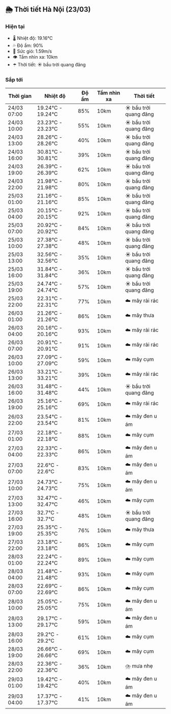 ## 🌦️ Thời tiết Hà Nội (23/03)

### Hiện tại

- 🌡️ Nhiệt độ: 19.16℃
- 💦 Độ ẩm: 90%
- 💨 Sức gió: 1.59m/s
- 👁️ Tầm nhìn xa: 10km
- ☂️ Thời tiết: ☀️ bầu trời quang đãng

### Sắp tới

| Thời gian | Nhiệt độ | Độ ẩm | Tầm nhìn xa | Thời tiết |
| --- | --- | --- | --- | --- |
| 24/03 07:00 | 19.24℃ - 19.24℃ | 85% | 10km | ☀️ bầu trời quang đãng |
| 24/03 10:00 | 23.23℃ - 23.23℃ | 55% | 10km | ☀️ bầu trời quang đãng |
| 24/03 13:00 | 28.26℃ - 28.26℃ | 40% | 10km | ☀️ bầu trời quang đãng |
| 24/03 16:00 | 30.81℃ - 30.81℃ | 39% | 10km | ☀️ bầu trời quang đãng |
| 24/03 19:00 | 26.39℃ - 26.39℃ | 62% | 10km | ☀️ bầu trời quang đãng |
| 24/03 22:00 | 21.98℃ - 21.98℃ | 80% | 10km | ☀️ bầu trời quang đãng |
| 25/03 01:00 | 21.16℃ - 21.16℃ | 85% | 10km | ☀️ bầu trời quang đãng |
| 25/03 04:00 | 20.15℃ - 20.15℃ | 92% | 10km | ☀️ bầu trời quang đãng |
| 25/03 07:00 | 20.92℃ - 20.92℃ | 84% | 10km | ☀️ bầu trời quang đãng |
| 25/03 10:00 | 27.38℃ - 27.38℃ | 48% | 10km | ☀️ bầu trời quang đãng |
| 25/03 13:00 | 32.56℃ - 32.56℃ | 35% | 10km | ☀️ bầu trời quang đãng |
| 25/03 16:00 | 31.84℃ - 31.84℃ | 36% | 10km | ☀️ bầu trời quang đãng |
| 25/03 19:00 | 24.74℃ - 24.74℃ | 57% | 10km | ☀️ bầu trời quang đãng |
| 25/03 22:00 | 22.31℃ - 22.31℃ | 77% | 10km | ☁️ mây rải rác |
| 26/03 01:00 | 21.26℃ - 21.26℃ | 86% | 10km | ☁️ mây thưa |
| 26/03 04:00 | 20.16℃ - 20.16℃ | 93% | 10km | ☁️ mây rải rác |
| 26/03 07:00 | 20.91℃ - 20.91℃ | 91% | 10km | ☁️ mây rải rác |
| 26/03 10:00 | 27.09℃ - 27.09℃ | 59% | 10km | ☁️ mây cụm |
| 26/03 13:00 | 33.21℃ - 33.21℃ | 39% | 10km | ☁️ mây rải rác |
| 26/03 16:00 | 31.48℃ - 31.48℃ | 44% | 10km | ☀️ bầu trời quang đãng |
| 26/03 19:00 | 25.16℃ - 25.16℃ | 69% | 10km | ☁️ mây rải rác |
| 26/03 22:00 | 23.54℃ - 23.54℃ | 81% | 10km | ☁️ mây đen u ám |
| 27/03 01:00 | 22.18℃ - 22.18℃ | 88% | 10km | ☁️ mây cụm |
| 27/03 04:00 | 22.33℃ - 22.33℃ | 86% | 10km | ☁️ mây đen u ám |
| 27/03 07:00 | 22.6℃ - 22.6℃ | 83% | 10km | ☁️ mây đen u ám |
| 27/03 10:00 | 24.73℃ - 24.73℃ | 75% | 10km | ☁️ mây đen u ám |
| 27/03 13:00 | 32.47℃ - 32.47℃ | 46% | 10km | ☁️ mây cụm |
| 27/03 16:00 | 32.7℃ - 32.7℃ | 48% | 10km | ☀️ bầu trời quang đãng |
| 27/03 19:00 | 25.35℃ - 25.35℃ | 76% | 10km | ☁️ mây thưa |
| 27/03 22:00 | 23.18℃ - 23.18℃ | 86% | 10km | ☁️ mây cụm |
| 28/03 01:00 | 22.24℃ - 22.24℃ | 89% | 10km | ☁️ mây cụm |
| 28/03 04:00 | 21.48℃ - 21.48℃ | 93% | 10km | ☁️ mây cụm |
| 28/03 07:00 | 22.69℃ - 22.69℃ | 86% | 10km | ☁️ mây cụm |
| 28/03 10:00 | 25.05℃ - 25.05℃ | 75% | 10km | ☁️ mây đen u ám |
| 28/03 13:00 | 29.17℃ - 29.17℃ | 59% | 10km | ☁️ mây đen u ám |
| 28/03 16:00 | 29.2℃ - 29.2℃ | 61% | 10km | ☁️ mây cụm |
| 28/03 19:00 | 26.66℃ - 26.66℃ | 69% | 10km | ☁️ mây cụm |
| 28/03 22:00 | 22.36℃ - 22.36℃ | 36% | 10km | ⛈️ mưa nhẹ |
| 29/03 01:00 | 19.42℃ - 19.42℃ | 40% | 10km | ☁️ mây đen u ám |
| 29/03 04:00 | 17.37℃ - 17.37℃ | 41% | 10km | ☁️ mây đen u ám |
